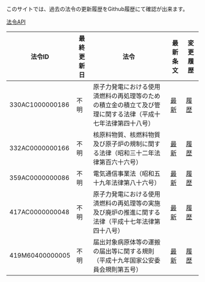 このサイトでは、過去の法令の更新履歴をGithub履歴にて確認が出来ます。

[法令API](https://api.lawapi-prototype-test-elaws.e-gov.go.jp/)

| 法令ID | 最終更新日 | 法令 | 最新条文 | 変更履歴 |
| ------------- | ------------- | ------------- | ------------- | ------------- |
| 330AC1000000186 | 不明 | 原子力発電における使用済燃料の再処理等のための積立金の積立て及び管理に関する法律（平成十七年法律第四十八号）  | [最新](https://github.com/automationjp/laws_doc/blob/main/docs/330AC1000000186/index.txt) | [履歴](https://github.com/automationjp/laws_doc/commits/main/docs/330AC1000000186/index.txt) |
| 332AC0000000166 | 不明 | 核原料物質、核燃料物質及び原子炉の規制に関する法律（昭和三十二年法律第百六十六号）  | [最新](https://github.com/automationjp/laws_doc/blob/main/docs/330AC1000000186/index.txt) | [履歴](https://github.com/automationjp/laws_doc/commits/main/docs/332AC0000000166/index.txt) |
| 359AC0000000086 | 不明 | 電気通信事業法（昭和五十九年法律第八十六号）  | [最新](https://github.com/automationjp/laws_doc/blob/main/docs/359AC0000000086/index.txt) | [履歴](https://github.com/automationjp/laws_doc/commits/main/docs/359AC0000000086/index.txt) |
| 417AC0000000048 | 不明 | 原子力発電における使用済燃料の再処理等の実施及び廃炉の推進に関する法律（平成十七年法律第四十八号）  | [最新](https://github.com/automationjp/laws_doc/blob/main/docs/417AC0000000048/index.txt) | [履歴](https://github.com/automationjp/laws_doc/commits/main/docs/417AC0000000048/index.txt) |
| 419M60400000005 | 不明 | 届出対象病原体等の運搬の届出等に関する規則（平成十九年国家公安委員会規則第五号）  | [最新](https://github.com/automationjp/laws_doc/blob/main/docs/419M60400000005/index.txt) | [履歴](https://github.com/automationjp/laws_doc/commits/main/docs/419M60400000005/index.txt) |

